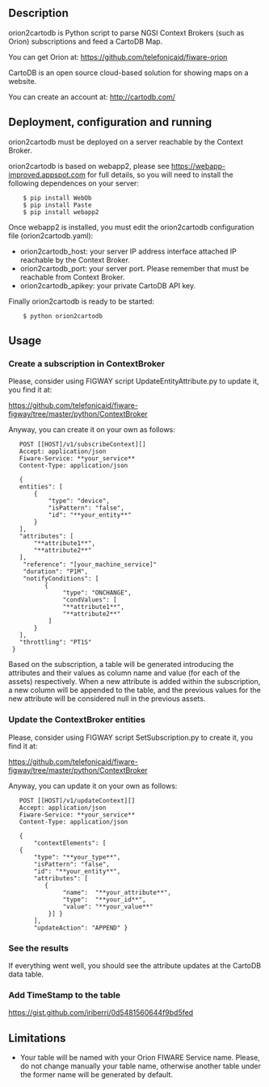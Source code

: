 Description
-----------

orion2cartodb is Python script to parse NGSI Context Brokers (such as Orion) subscriptions and feed a
CartoDB Map.

You can get Orion at: https://github.com/telefonicaid/fiware-orion

CartoDB is an open source cloud-based solution for showing maps on a website.

You can create an account at: http://cartodb.com/

Deployment, configuration and running
-----

orion2cartodb must be deployed on a server reachable by the Context Broker.

orion2cartodb is based on webapp2, please see https://webapp-improved.appspot.com for full details, so you will need to install the following dependences on your server:

```
    $ pip install WebOb
    $ pip install Paste
    $ pip install webapp2
```

Once webapp2 is installed, you must edit the orion2cartodb configuration file (orion2cartodb.yaml): 

-   orion2cartodb_host: your server IP address interface attached IP reachable by the Context Broker.
-   orion2cartodb_port: your server port. Please remember that must be reachable from Context Broker.
-   orion2cartodb_apikey: your private CartoDB API key.

Finally orion2cartodb is ready to be started:

```
    $ python orion2cartodb
```


Usage
-----


### Create a subscription in ContextBroker

Please, consider using FIGWAY script UpdateEntityAttribute.py to update it, you find it at:

https://github.com/telefonicaid/fiware-figway/tree/master/python/ContextBroker

Anyway, you can create it on your own as follows:


       POST [[HOST]/v1/subscribeContext][]
       Accept: application/json
       Fiware-Service: **your_service**
       Content-Type: application/json
     
       {
       entities": [
           {
               "type": "device", 
               "isPattern": "false", 
               "id": "**your_entity**"
           }
       ],
       "attributes": [
           "**attribute1**",
           "**attribute2**"
       ],
        "reference": "[your_machine_service]"
        "duration": "P1M",
        "notifyConditions": [
              {
                   "type": "ONCHANGE",
                   "condValues": [
                   "**attribute1**",
                   "**attribute2**"
               ]
           }
       ],
       "throttling": "PT1S"
     }
     
    
Based on the subscription, a table will be generated introducing the attributes and their values as column name and value (for each of the assets) respectively. When a new attribute is added within the subscription, a new column will be appended to the table, and the previous values for the new attribute will be considered null in the previous assets.



### Update the ContextBroker entities

Please, consider using FIGWAY script SetSubscription.py to create it, you find it at:

https://github.com/telefonicaid/fiware-figway/tree/master/python/ContextBroker

Anyway, you can update it on your own as follows:


       POST [[HOST]/v1/updateContext][]
       Accept: application/json
       Fiware-Service: **your_service**
       Content-Type: application/json
     
       {
           "contextElements": [ 
       {
           "type": "**your_type**", 
           "isPattern": "false", 
           "id": "**your_entity**", 
           "attributes": [
              {
                   "name":  "**your_attribute**", 
                   "type":  "**your_id**", 
                   "value": "**your_value**"
               }] }
           ],
           "updateAction": "APPEND" }



### See the results

If everything went well, you should see the attribute updates at the CartoDB data table.

### Add TimeStamp to the table 

https://gist.github.com/iriberri/0d5481560644f9bd5fed


Limitations
-----------

-	Your table will be named with your Orion FIWARE Service name. Please, do not change manually your table name, otherwise another table under the former name will be generated by default. 




